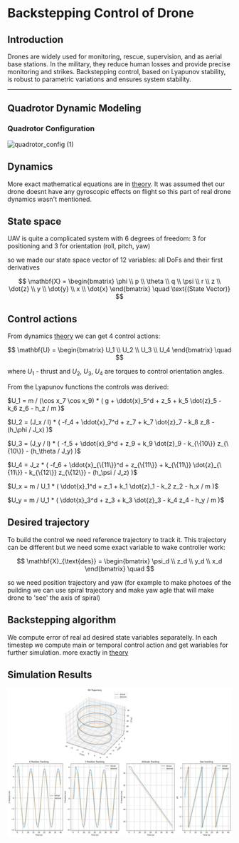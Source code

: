 # Backstepping Control of Drone

## Introduction
Drones are widely used for monitoring, rescue, supervision, and as aerial base stations. In the military, they reduce human losses and provide precise monitoring and strikes. Backstepping control, based on Lyapunov stability, is robust to parametric variations and ensures system stability.

---

## Quadrotor Dynamic Modeling

### Quadrotor Configuration
![quadrotor_config (1)](https://github.com/user-attachments/assets/5adbeafc-5d8f-46b1-a386-38cfcd622d14)

## Dynamics

More exact mathematical equations are in [theory](theory.pdf). It was assumed thet our drone doesnt have any gyroscopic effects on flight so this part of real drone dynamics wasn't mentioned.

## State space

UAV is quite a complicated system with 6 degrees of freedom: 3 for positioning and 3 for orientation (roll, pitch, yaw)

so we made our state space vector of 12 variables: all DoFs and their first derivatives

$$
\mathbf{X} = 
\begin{bmatrix}
\phi \\ 
p \\ 
\theta \\ 
q \\ 
\psi \\ 
r \\ 
z \\ 
\dot{z} \\ 
y \\ 
\dot{y} \\ 
x \\ 
\dot{x}
\end{bmatrix}
\quad
\text{(State Vector)}
$$

## Control actions

From dynamics [theory](theory.pdf) we can get 4 control actions:

$$
\mathbf{U} = 
\begin{bmatrix}
U_1 \\ 
U_2 \\ 
U_3 \\ 
U_4
\end{bmatrix}
\quad
$$

where $U_1$ - thrust and $U_2$, $U_3$, $U_4$ are torques to control orientation angles.

From the Lyapunov functions the controls was derived:


$U_1 = m / (\cos x_7 \cos x_9) * ( g + \ddot{x}_5^d + z_5 + k_5 \dot{z}_5 - k_6 z_6 - h_z / m )$

$U_2 = (J_x / l) * ( -f_4 + \ddot{x}_7^d + z_7 + k_7 \dot{z}_7 - k_8 z_8 - (h_\phi / J_x) )$

$U_3 = (J_y / l) * ( -f_5 + \ddot{x}_9^d + z_9 + k_9 \dot{z}_9 - k_{\{10\}} z_{\{10\}} - (h_\theta / J_y) )$

$U_4 = J_z * ( -f_6 + \ddot{x}_{\{11\}}^d + z_{\{11\}} + k_{\{11\}} \dot{z}_{\{11\}} - k_{\{12\}} z_{\{12\}} - (h_\psi / J_z) )$

$U_x = m / U_1 * ( \ddot{x}_1^d + z_1 + k_1 \dot{z}_1 - k_2 z_2 - h_x / m )$

$U_y = m / U_1 * ( \ddot{x}_3^d + z_3 + k_3 \dot{z}_3 - k_4 z_4 - h_y / m )$


## Desired trajectory

To build the control we need reference trajectory to track it. This trajectory can be different but we need some exact variable to wake controller work:

$$
\mathbf{X}_{\text{des}} = 
\begin{bmatrix}
\psi_d \\ 
z_d \\ 
y_d \\ 
x_d
\end{bmatrix}
\quad
$$

so we need position trajectory and yaw (for example to make photoes of the puilding we can use spiral trajectory and make yaw agle that will make drone to 'see' the axis of spiral)

## Backstepping algorithm
We compute error of real ad desired state variables separatelly. In each timestep we compute main or temporal control action and get wariables for further simulation. more exactly in [theory](theory.pdf)


## Simulation Results
![results](result.jpg)
